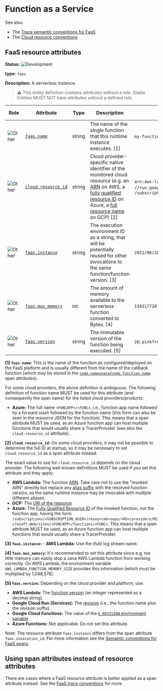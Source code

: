 <!--- Hugo front matter used to generate the website version of this page:
linkTitle: FaaS
--->

# Function as a Service

See also:

- The [Trace semantic conventions for FaaS](/docs/faas/faas-spans.md)
- The [Cloud resource conventions](cloud.md)

## FaaS resource attributes

<!-- semconv entity.faas -->
<!-- NOTE: THIS TEXT IS AUTOGENERATED. DO NOT EDIT BY HAND. -->
<!-- see templates/registry/markdown/snippet.md.j2 -->
<!-- prettier-ignore-start -->
<!-- markdownlint-capture -->
<!-- markdownlint-disable -->

**Status:** ![Development](https://img.shields.io/badge/-development-blue)

**type:** `faas`

**Description:** A serverless instance.

> :warning: This entity definition contains attributes without a role.
> Stable Entities MUST NOT have attributes without a defined role.

| Role | Attribute | Type | Description | Examples | [Requirement Level](https://opentelemetry.io/docs/specs/semconv/general/attribute-requirement-level/) | Stability |
|---|---|---|---|---|---|---|
| ![Other](https://img.shields.io/badge/-other-red) | [`faas.name`](/docs/registry/attributes/faas.md) | string | The name of the single function that this runtime instance executes. [1] | `my-function`; `myazurefunctionapp/some-function-name` | `Required` | ![Development](https://img.shields.io/badge/-development-blue) |
| ![Other](https://img.shields.io/badge/-other-red) | [`cloud.resource_id`](/docs/registry/attributes/cloud.md) | string | Cloud provider-specific native identifier of the monitored cloud resource (e.g. an [ARN](https://docs.aws.amazon.com/general/latest/gr/aws-arns-and-namespaces.html) on AWS, a [fully qualified resource ID](https://learn.microsoft.com/rest/api/resources/resources/get-by-id) on Azure, a [full resource name](https://google.aip.dev/122#full-resource-names) on GCP) [2] | `arn:aws:lambda:REGION:ACCOUNT_ID:function:my-function`; `//run.googleapis.com/projects/PROJECT_ID/locations/LOCATION_ID/services/SERVICE_ID`; `/subscriptions/<SUBSCRIPTION_GUID>/resourceGroups/<RG>/providers/Microsoft.Web/sites/<FUNCAPP>/functions/<FUNC>` | `Recommended` | ![Development](https://img.shields.io/badge/-development-blue) |
| ![Other](https://img.shields.io/badge/-other-red) | [`faas.instance`](/docs/registry/attributes/faas.md) | string | The execution environment ID as a string, that will be potentially reused for other invocations to the same function/function version. [3] | `2021/06/28/[$LATEST]2f399eb14537447da05ab2a2e39309de` | `Recommended` | ![Development](https://img.shields.io/badge/-development-blue) |
| ![Other](https://img.shields.io/badge/-other-red) | [`faas.max_memory`](/docs/registry/attributes/faas.md) | int | The amount of memory available to the serverless function converted to Bytes. [4] | `134217728` | `Recommended` | ![Development](https://img.shields.io/badge/-development-blue) |
| ![Other](https://img.shields.io/badge/-other-red) | [`faas.version`](/docs/registry/attributes/faas.md) | string | The immutable version of the function being executed. [5] | `26`; `pinkfroid-00002` | `Recommended` | ![Development](https://img.shields.io/badge/-development-blue) |

**[1] `faas.name`:** This is the name of the function as configured/deployed on the FaaS
platform and is usually different from the name of the callback
function (which may be stored in the
[`code.namespace`/`code.function.name`](/docs/general/attributes.md#source-code-attributes)
span attributes).

For some cloud providers, the above definition is ambiguous. The following
definition of function name MUST be used for this attribute
(and consequently the span name) for the listed cloud providers/products:

- **Azure:**  The full name `<FUNCAPP>/<FUNC>`, i.e., function app name
  followed by a forward slash followed by the function name (this form
  can also be seen in the resource JSON for the function).
  This means that a span attribute MUST be used, as an Azure function
  app can host multiple functions that would usually share
  a TracerProvider (see also the `cloud.resource_id` attribute).

**[2] `cloud.resource_id`:** On some cloud providers, it may not be possible to determine the full ID at startup,
so it may be necessary to set `cloud.resource_id` as a span attribute instead.

The exact value to use for `cloud.resource_id` depends on the cloud provider.
The following well-known definitions MUST be used if you set this attribute and they apply:

- **AWS Lambda:** The function [ARN](https://docs.aws.amazon.com/general/latest/gr/aws-arns-and-namespaces.html).
  Take care not to use the "invoked ARN" directly but replace any
  [alias suffix](https://docs.aws.amazon.com/lambda/latest/dg/configuration-aliases.html)
  with the resolved function version, as the same runtime instance may be invocable with
  multiple different aliases.
- **GCP:** The [URI of the resource](https://cloud.google.com/iam/docs/full-resource-names)
- **Azure:** The [Fully Qualified Resource ID](https://learn.microsoft.com/rest/api/resources/resources/get-by-id) of the invoked function,
  *not* the function app, having the form
  `/subscriptions/<SUBSCRIPTION_GUID>/resourceGroups/<RG>/providers/Microsoft.Web/sites/<FUNCAPP>/functions/<FUNC>`.
  This means that a span attribute MUST be used, as an Azure function app can host multiple functions that would usually share
  a TracerProvider.

**[3] `faas.instance`:** - **AWS Lambda:** Use the (full) log stream name.

**[4] `faas.max_memory`:** It's recommended to set this attribute since e.g. too little memory can easily stop a Java AWS Lambda function from working correctly. On AWS Lambda, the environment variable `AWS_LAMBDA_FUNCTION_MEMORY_SIZE` provides this information (which must be multiplied by 1,048,576).

**[5] `faas.version`:** Depending on the cloud provider and platform, use:

- **AWS Lambda:** The [function version](https://docs.aws.amazon.com/lambda/latest/dg/configuration-versions.html)
  (an integer represented as a decimal string).
- **Google Cloud Run (Services):** The [revision](https://cloud.google.com/run/docs/managing/revisions)
  (i.e., the function name plus the revision suffix).
- **Google Cloud Functions:** The value of the
  [`K_REVISION` environment variable](https://cloud.google.com/run/docs/container-contract#services-env-vars).
- **Azure Functions:** Not applicable. Do not set this attribute.
<!-- markdownlint-restore -->
<!-- prettier-ignore-end -->
<!-- END AUTOGENERATED TEXT -->
<!-- endsemconv -->

Note: The resource attribute `faas.instance` differs from the span attribute `faas.invocation_id`. For more information see the [Semantic conventions for FaaS spans](/docs/faas/faas-spans.md#difference-between-invocation-and-instance).

## Using span attributes instead of resource attributes

There are cases where a FaaS resource attribute is better applied as a span
attribute instead.
See the [FaaS trace conventions](/docs/faas/faas-spans.md) for more.
